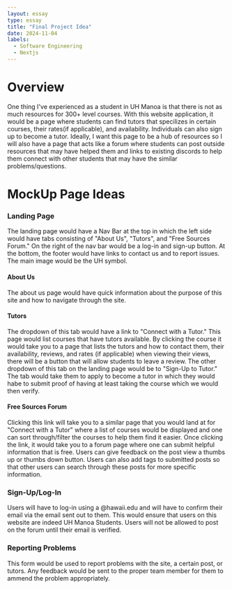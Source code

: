```yaml
---
layout: essay
type: essay
title: "Final Project Idea"
date: 2024-11-04
labels:
  - Software Engineering
  - Nextjs
---
```


<h1>Overview</h1>
One thing I've experienced as a student in UH Manoa is that there is not as much resources for 300+ level courses. With this website application, it would be a page where students can find tutors that specilizes in certain courses, their rates(if applicable), and availability. Individuals can also sign up to become a tutor. Ideally, I want this page to be a hub of resources so I will also have a page that acts like a forum where students can post outside resources that may have helped them and links to existing discords to help them connect with other students that may have the similar problems/questions. 

<h1>MockUp Page Ideas</h1>

<h3>Landing Page</h3>
<p>The landing page would have a Nav Bar at the top in which the left side would have tabs consisting of "About Us", "Tutors", and "Free Sources Forum." On the right of the nav bar would be a log-in and sign-up button. At the bottom, the footer would have links to contact us and to report issues. The main image would be the UH symbol.</p>

<h4>About Us</h4>
<p>The about us page would have quick information about the purpose of this site and how to navigate through the site.</p>

<h4>Tutors</h4>
<p>The dropdown of this tab would have a link to "Connect with a Tutor." This page would list courses that have tutors available. By clicking the course it would take you to a page that lists the tutors and how to contact them, their availability, reviews, and rates (if applicable) when viewing their views, there will be a button that will allow students to leave a review. The other dropdown of this tab on the landing page would be to "Sign-Up to Tutor." The tab would take them to apply to become a tutor in which they would habe to submit proof of having at least taking the course which we would then verify.</p>

<h4>Free Sources Forum</h4>
<p>Clicking this link will take you to a similar page that you would land at for "Connect with a Tutor" where a list of courses would be displayed and one can sort through/filter the courses to help them find it easier. Once clicking the link, it would take you to a forum page where one can submit helpful information that is free. Users can give feedback on the post view a thumbs up or thumbs down button. Users can also add tags to submitted posts so that other users can search through these posts for more specific information.</p>

<h3>Sign-Up/Log-In</h3>
<p>Users will have to log-in using a @hawaii.edu and will have to confirm their email via the email sent out to them. This would ensure that users on this website are indeed UH Manoa Students. Users will not be allowed to post on the forum until their email is verified.</p>

<h3>Reporting Problems</h3>
<p>This form would be used to report problems with the site, a certain post, or tutors. Any feedback would be sent to the proper team member for them to ammend the problem appropriately.</p>
